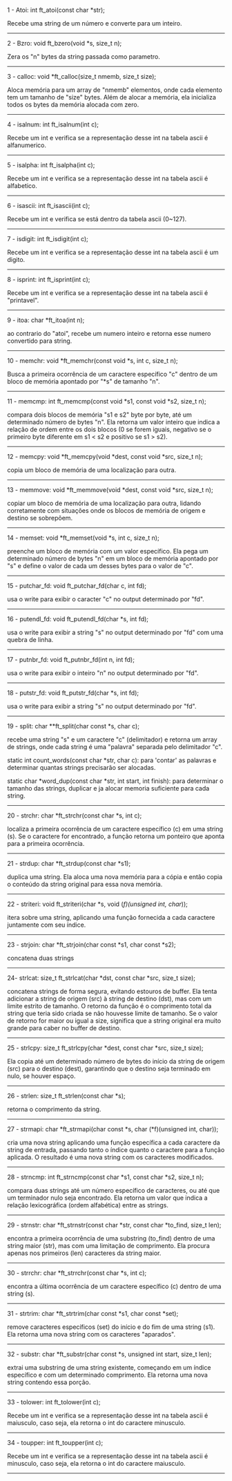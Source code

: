 1 - Atoi:
int		ft_atoi(const char *str);

Recebe uma string de um número e converte para um inteiro.

--------------------------------------------------------------------------------------------

2 - Bzro:
void	ft_bzero(void *s, size_t n);

Zera os "n" bytes da string passada como parametro.

--------------------------------------------------------------------------------------------

3 - calloc:
void	*ft_calloc(size_t nmemb, size_t size);

Aloca memória para um array de "nmemb" elementos, onde cada elemento tem um tamanho de "size" bytes. Além de alocar a memória, ela inicializa todos os bytes da memória alocada com zero.

--------------------------------------------------------------------------------------------

4 - isalnum:
int		ft_isalnum(int c);

Recebe um int e verifica se a representação desse int na tabela ascii é alfanumerico.

--------------------------------------------------------------------------------------------

5 - isalpha:
int		ft_isalpha(int c);

Recebe um int e verifica se a representação desse int na tabela ascii é alfabetico.

--------------------------------------------------------------------------------------------

6 - isascii:
int		ft_isascii(int c);

Recebe um int e verifica se está dentro da tabela ascii (0~127).

--------------------------------------------------------------------------------------------

7 - isdigit:
int		ft_isdigit(int c);

Recebe um int e verifica se a representação desse int na tabela ascii é um digito.

--------------------------------------------------------------------------------------------

8 - isprint:
int		ft_isprint(int c);

Recebe um int e verifica se a representação desse int na tabela ascii é "printavel".

--------------------------------------------------------------------------------------------

9 - itoa:
char	*ft_itoa(int n);

ao contrario do "atoi", recebe um numero inteiro e retorna esse numero convertido para string.

--------------------------------------------------------------------------------------------

10 - memchr:
void	*ft_memchr(const void *s, int c, size_t n);

Busca a primeira ocorrência de um caractere específico "c" dentro de um bloco de memória apontado por "*s" de tamanho "n".

--------------------------------------------------------------------------------------------

11 - memcmp:
int		ft_memcmp(const void *s1, const void *s2, size_t n);

compara dois blocos de memória "s1 e s2" byte por byte, até um determinado número de bytes "n". Ela retorna um valor inteiro que indica a relação de ordem entre os dois blocos (0 se forem iguais, negativo se o primeiro byte diferente em s1 < s2 e positivo se s1 > s2).

--------------------------------------------------------------------------------------------

12 - memcpy:
void	*ft_memcpy(void *dest, const void *src, size_t n);

copia um bloco de memória de uma localização para outra.

--------------------------------------------------------------------------------------------

13 - memmove:
void	*ft_memmove(void *dest, const void *src, size_t n);

copiar um bloco de memória de uma localização para outra, lidando corretamente com situações onde os blocos de memória de origem e destino se sobrepõem.

--------------------------------------------------------------------------------------------

14 - memset:
void	*ft_memset(void *s, int c, size_t n);

preenche um bloco de memória com um valor específico. Ela pega um determinado número de bytes "n" em um bloco de memória apontado por "s" e define o valor de cada um desses bytes para o valor de "c".

--------------------------------------------------------------------------------------------

15 - putchar_fd:
void	ft_putchar_fd(char c, int fd);

usa o write para exibir o caracter "c" no output determinado por "fd".

--------------------------------------------------------------------------------------------
16 - putendl_fd:
void	ft_putendl_fd(char *s, int fd);

usa o write para exibir a string "s" no output determinado por "fd" com uma quebra de linha.

--------------------------------------------------------------------------------------------

17 - putnbr_fd:
void	ft_putnbr_fd(int n, int fd);

usa o write para exibir o inteiro "n" no output determinado por "fd".

--------------------------------------------------------------------------------------------

18 - putstr_fd:
void	ft_putstr_fd(char *s, int fd);

usa o write para exibir a string "s" no output determinado por "fd".

--------------------------------------------------------------------------------------------

19 - split:
char	**ft_split(char const *s, char c);

recebe uma string "s" e um caractere "c" (delimitador) e retorna um array de strings, onde cada string é uma "palavra" separada pelo delimitador "c".

static int count_words(const char *str, char c): 
para 'contar' as palavras e determinar quantas strings precisarão ser alocadas.

static char *word_dup(const char *str, int start, int finish):
para determinar o tamanho das strings, duplicar e ja alocar memoria suficiente para cada string.

--------------------------------------------------------------------------------------------

20 - strchr:
char	*ft_strchr(const char *s, int c);

localiza a primeira ocorrência de um caractere específico (c) em uma string (s). Se o caractere for encontrado, a função retorna um ponteiro que aponta para a primeira ocorrência.

--------------------------------------------------------------------------------------------

21 - strdup:
char	*ft_strdup(const char *s1);

duplica uma string. Ela aloca uma nova memória para a cópia e então copia o conteúdo da string original para essa nova memória.

--------------------------------------------------------------------------------------------

22 - striteri:
void	ft_striteri(char *s, void (*f)(unsigned int, char*));

itera sobre uma string, aplicando uma função fornecida a cada caractere juntamente com seu índice.

--------------------------------------------------------------------------------------------

23 - strjoin:
char	*ft_strjoin(char const *s1, char const *s2);

concatena duas strings

--------------------------------------------------------------------------------------------

24- strlcat:
size_t	ft_strlcat(char *dst, const char *src, size_t size);

concatena strings de forma segura, evitando estouros de buffer. Ela tenta adicionar a string de origem (src) à string de destino (dst), mas com um limite estrito de tamanho. O retorno da função é o comprimento total da string que teria sido criada se não houvesse limite de tamanho.
Se o valor de retorno for maior ou igual a size, significa que a string original era muito grande para caber no buffer de destino.

--------------------------------------------------------------------------------------------

25 - strlcpy:
size_t	ft_strlcpy(char *dest, const char *src, size_t size);

Ela copia até um determinado número de bytes do início da string de origem (src) para o destino (dest), garantindo que o destino seja terminado em nulo, se houver espaço.

--------------------------------------------------------------------------------------------

26 - strlen:
size_t	ft_strlen(const char *s);

retorna o comprimento da string.

--------------------------------------------------------------------------------------------

27 - strmapi:
char	*ft_strmapi(char const *s, char (*f)(unsigned int, char));

cria uma nova string aplicando uma função específica a cada caractere da string de entrada, passando tanto o índice quanto o caractere para a função aplicada. O resultado é uma nova string com os caracteres modificados.

--------------------------------------------------------------------------------------------

28 - strncmp:
int	ft_strncmp(const char *s1, const char *s2, size_t n);

compara duas strings até um número específico de caracteres, ou até que um terminador nulo seja encontrado. Ela retorna um valor que indica a relação lexicográfica (ordem alfabética) entre as strings.

--------------------------------------------------------------------------------------------

29 - strnstr:
char	*ft_strnstr(const char *str, const char *to_find, size_t len);

encontra a primeira ocorrência de uma substring (to_find) dentro de uma string maior (str), mas com uma limitação de comprimento. Ela procura apenas nos primeiros (len) caracteres da string maior.

--------------------------------------------------------------------------------------------

30 - strrchr:
char	*ft_strrchr(const char *s, int c);

encontra a última ocorrência de um caractere específico (c) dentro de uma string (s).

--------------------------------------------------------------------------------------------

31 - strtrim:
char	*ft_strtrim(char const *s1, char const *set);

 remove caracteres específicos (set) do início e do fim de uma string (s1). Ela retorna uma nova string com os caracteres "aparados".

--------------------------------------------------------------------------------------------

32 - substr:
char	*ft_substr(char	const *s, unsigned int start, size_t len);

extrai uma substring de uma string existente, começando em um índice específico e com um determinado comprimento. Ela retorna uma nova string contendo essa porção.

--------------------------------------------------------------------------------------------

33 - tolower:
int	ft_tolower(int c);

Recebe um int e verifica se a representação desse int na tabela ascii é maiusculo, caso seja, ela retorna o int do caractere minusculo.

--------------------------------------------------------------------------------------------

34 - toupper:
int	ft_toupper(int c);

Recebe um int e verifica se a representação desse int na tabela ascii é minusculo, caso seja, ela retorna o int do caractere maiusculo.

--------------------------------------------------------------------------------------------
